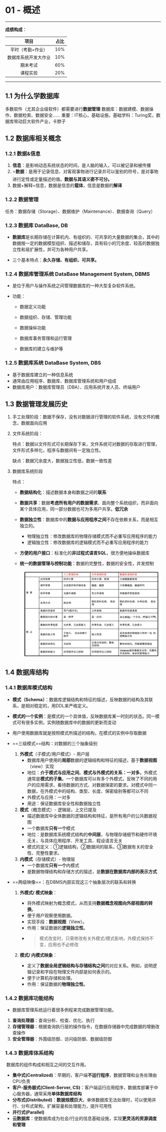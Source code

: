 # 01 - 概述

---

**成绩构成**：

|项目|占比|
|:--:|:--:|
|平时（考勤+作业）|10%|
|数据库系统开发大作业|10%|
|期末考试|60%|
|课程实验|20%|
--------------

## 1.1 为什么学数据库

多数软件（尤其企业级软件）都需要进行**数据管理**
数据库：数据建模、数据操作、数据检索、数据安全……
重要：IT核心，基础设施，基础学科：Turing奖，数据库带动巨大软件产业，卡脖子

## 1.2 数据库相关概念

### 1.2.1 数据&信息

1. **信息**：是影响动态系统状态的时间，是人脑的输入，可以被记录和被传播
2. ⭐️**数据**：是用于记录信息、对客观事物进行记录并可以鉴别的符号，是对事物进行定性或定量描述的值。**数据与其语义密不可分。**
3. 数据+解释=信息，数据是信息的**载体**，信息是数据的**解译**

### 1.2.2 数据管理

任务：数据存储（Storage）、数据维护（Maintenance）、数据查询（Query）

### 1.2.3 数据库 DataBase, DB

- **数据库**是长期存储在计算机内、有组织的、可共享的大量数据的集合，其中的数据按一定的数据模型组织、描述和储存，具有较小的冗余度、较高的数据独立性和易扩展性，并可为各种用户共享。

- 三个基本特点：**永久存储、有组织、可共享。**

### 1.2.4 数据库管理系统 DataBase Management System, DBMS

- 是位于用户与操作系统之间管理数据库的一种大型复杂软件系统。

- 功能：

  - 数据定义功能

  - 数据组织、存储、管理功能

  - 数据操纵功能

  - 数据库事务管理和运行管理

  - 数据库的建立与维护等

### 1.2.5 数据库系统 DataBase System, DBS

- 基于数据库建立的一种信息系统
- 通常由应用程序、数据库、数据库管理系统和用户组成
- 数据库用户：数据库管理员（DBA）、应用系统开发人员、终端用户

## 1.3 数据管理发展历史

1. 手工处理阶段：数据不保存，没有对数据进行管理的软件系统，没有文件的概念，数据面向应用

2. 文件系统阶段：

   特点：数据以文件形式可长期保存下来，文件系统可对数据的存取进行管理，文件形式多样化，程序与数据间有一定独立性。

   缺点：数据冗余度大，数据独立性低，数据一致性差

3. 数据库系统阶段

   特点：

   + **数据结构化**：描述数据本身和数据之间的**联系**

   + **数据共享**：数据**考虑所有用户的数据需求**、面向整个系统组织，而非面向某个具体应用，同一部分数据也可为多用户共享。**低冗余**

   + **数据独立性**：数据库中的**数据与应用程序之间**不存在依赖关系，而是相互独立的。

     + 物理独立性：修改数据库的物理存储模式而不必重写应用程序的能力
     + 逻辑独立性：修改数据库的逻辑模式而不必重写应用程序的能力

   + **方便的用户接口**：标准化的**非过程式语言SQL**，很方便地操纵数据库

   + **统一的数据管理与控制功能**：数据的完整性，数据的安全性，并发控制

     ![各阶段对比](./img/1-1.png)

## 1.4 数据库结构

### 1.4.1 数据库模式结构

+ **模式（Schema）**：数据库逻辑结构和特征的描述，反映数据的结构及其联系，是相对稳定的，用DDL来严格定义。
+ **模式的一个实例**：是模式的一个具体值，反映数据库某一时刻的状态。同一模式可有很多实例，实例随数据库中的数据的更新而变动
+ 用户使用数据库就是按照模式所描述的结构，在模式的实例中存取数据
+ ==三级模式==结构：对数据的三个抽象级别
  
  1. **外模式**（子模式/用户模式）-  用户层
     + 数据库用户使用的**局部**数据的逻辑结构和特征的描述，基于**数据视图**（view）实现
     + 地位：**介于模式与应用之间**。**模式与外模式的关系：一对多**。外模式通常是**模式的子集**。一个数据库可以有多个外模式，反映了不同的用户的应用需求、看待数据的方式、对数据保密的要求。对模式中同一数据，在外模式中的结构、类型、长度、保密级别等都可以不同
     + 外模式与应用：一对多
     + 用途：保证数据库安全性和数据独立性
  2. **模式**（概念模式）-  逻辑层，上文已提及
     + 描述数据库中全体数据的逻辑结构和特征，是所有用户的公共数据视图
     + 一个数据库**只有一个**模式
     + 地位：是数据库系统模式结构的**中间层**，与物理存储细节和硬件环境无关，与具体应用程序、开发工具、程设语言无关
     + 模式的定义：①逻辑结构，②数据间的联系，③数据有关的安全性、完整性要求。
  3. **内模式**（存储模式）-  物理层
     + 一个数据库**只有一个**内模式
     + 是数据物理结构和存储方式的描述，是**数据在数据库内部的表示方式**
+ ==两级映像==：在DBMS内部实现这三个抽象层次的联系和转换
  
  1. **外模式/ 模式映象**：
     
     + 将外模式映射为概念模式，从而支持**数据概念视图向外部视图的转换**。
     + 便于用户观察使用数据。
     + 实现手段：**数据视图**（View）。
     + 作用：保证数据的**逻辑独立性**。
     + > 模式改变时，只需修改有关外模式/模式影响，外模式保持不变，应用也不必修改
  2. **模式/ 内模式映象**：
     + 定义了**数据全局逻辑结构与存储结构之间**的对应关系。例如，说明逻辑记录和字段在物理文件内部是如何表示的。
     + 便于计算机存储和处理。
     + 作用：保证数据的**物理独立性**。

### 1.4.2 数据库功能结构

- 数据库管理系统运行着很多例程来完成数据管理功能。

1. **查询处理器**：查询分析、检查、优化、执行
2. **存储管理器**：根据查询执行层的操作指令，在数据存储器中完成数据的增删改查操作
3. **安全管理器**：外围级防御、访问级防御、数据级防御

### 1.4.3 数据库体系结构

​	数据库的组件构成和相互之间的交互作用。

- **集中式(Centralized)**：早期的，客户端**不运行程序**，数据管理和业务处理由CPU负责
- **客户-服务器式(Client-Server, CS)**：客户端运行应用程序，数据库部署于中心服务器，通常采用**单体数据库结构**
- **分布式(Distributed)**：**数据规模巨大**，单体数据库无法处理时，可以使用并行、分布式架构，扩展容量和处理能力，提升可用性
- **并行式(Parallel)**
- **云数据库**：使数据库成为社会/行业的信息基础设施，实现**更灵活的资源调度和管理**
